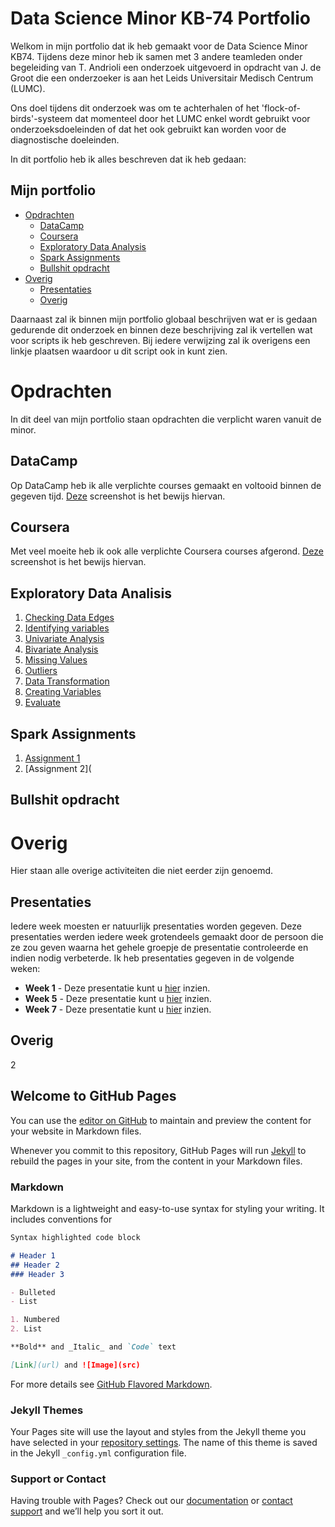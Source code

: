 

# Data Science Minor KB-74 Portfolio
Welkom in mijn portfolio dat ik heb gemaakt voor de Data Science Minor KB74. Tijdens deze minor heb ik samen met 3 andere teamleden onder begeleiding van T. Andrioli een onderzoek uitgevoerd in opdracht van J. de Groot die een onderzoeker is aan het Leids Universitair Medisch Centrum (LUMC).

Ons doel tijdens dit onderzoek was om te achterhalen of het 'flock-of-birds'-systeem dat momenteel door het LUMC enkel wordt gebruikt voor onderzoeksdoeleinden of dat het ook gebruikt kan worden voor de diagnostische doeleinden.

In dit portfolio heb ik alles beschreven dat ik heb gedaan:
## Mijn portfolio
- [Opdrachten](#Opdrachten)
  - [DataCamp](#datacamp)
  - [Coursera](#coursera)
  - [Exploratory Data Analysis](#exploratory-data-analisis)
  - [Spark Assignments](#spark-assignments)
  - [Bullshit opdracht](#bullshit-opdracht)
- [Overig](#overig)
  - [Presentaties](#presentaties)
  - [Overig](#overig-1)

Daarnaast zal ik binnen mijn portfolio globaal beschrijven wat er is gedaan gedurende dit onderzoek en binnen deze beschrijving zal ik vertellen wat voor scripts ik heb geschreven. Bij iedere verwijzing zal ik overigens een linkje plaatsen waardoor u dit script ook in kunt zien.

# Opdrachten
In dit deel van mijn portfolio staan opdrachten die verplicht waren vanuit de minor.
## DataCamp
Op DataCamp heb ik alle verplichte courses gemaakt en voltooid binnen de gegeven tijd. [Deze]() screenshot is het bewijs hiervan.
## Coursera
Met veel moeite heb ik ook alle verplichte Coursera courses afgerond. [Deze](https://imgur.com/a/hegcHlm) screenshot is het bewijs hiervan.
## Exploratory Data Analisis
1. [Checking Data Edges]()
2. [Identifying variables]()
3. [Univariate Analysis]()
4. [Bivariate Analysis]()
5. [Missing Values]()
6. [Outliers]()
7. [Data Transformation]()
8. [Creating Variables]()
9. [Evaluate]()
## Spark Assignments
1. [Assignment 1]()
2. [Assignment 2](
## Bullshit opdracht
# Overig
Hier staan alle overige activiteiten die niet eerder zijn genoemd.
## Presentaties
Iedere week moesten er natuurlijk presentaties worden gegeven. Deze presentaties werden iedere week grotendeels gemaakt door de persoon die ze zou geven waarna het gehele groepje de presentatie controleerde en indien nodig verbeterde. Ik heb presentaties gegeven in de volgende weken: 
- **Week 1** - Deze presentatie kunt u [hier](https://github.com/vdhoofdk/Data-Science-KB-74/blob/master/Ortho%20Eyes%20presentatie%20week%201.pdf) inzien.
- **Week 5** - Deze presentatie kunt u [hier](https://github.com/vdhoofdk/Data-Science-KB-74/blob/master/Ortho%20Eyes%20presentatie%20week%205.pdf) inzien.
- **Week 7** - Deze presentatie kunt u [hier](https://github.com/vdhoofdk/Data-Science-KB-74/blob/master/Ortho%20Eyes%20presentatie%20week%207.pdf) inzien.

## Overig
2


## Welcome to GitHub Pages
You can use the [editor on GitHub](https://github.com/vdhoofdk/Data-Science-Minor-KB-74/edit/master/README.md) to maintain and preview the content for your website in Markdown files.

Whenever you commit to this repository, GitHub Pages will run [Jekyll](https://jekyllrb.com/) to rebuild the pages in your site, from the content in your Markdown files.

### Markdown

Markdown is a lightweight and easy-to-use syntax for styling your writing. It includes conventions for

```markdown
Syntax highlighted code block

# Header 1
## Header 2
### Header 3

- Bulleted
- List

1. Numbered
2. List

**Bold** and _Italic_ and `Code` text

[Link](url) and ![Image](src)
```

For more details see [GitHub Flavored Markdown](https://guides.github.com/features/mastering-markdown/).

### Jekyll Themes

Your Pages site will use the layout and styles from the Jekyll theme you have selected in your [repository settings](https://github.com/vdhoofdk/Data-Science-Minor-KB-74/settings). The name of this theme is saved in the Jekyll `_config.yml` configuration file.

### Support or Contact

Having trouble with Pages? Check out our [documentation](https://help.github.com/categories/github-pages-basics/) or [contact support](https://github.com/contact) and we’ll help you sort it out.
